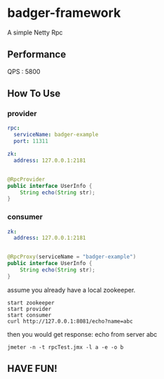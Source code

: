 # badger-framework

A simple Netty Rpc
## Performance
 QPS : 5800

## How To Use

### provider

```yaml
rpc:
  serviceName: badger-example
  port: 11311

zk:
  address: 127.0.0.1:2181
```

```java

@RpcProvider
public interface UserInfo {
    String echo(String str);
}

```

### consumer

```yaml
zk:
  address: 127.0.0.1:2181
```

```java

@RpcProxy(serviceName = "badger-example")
public interface UserInfo {
    String echo(String str);
}

```

assume you already have a local zookeeper.

```shell
start zookeeper
start provider 
start consumer 
curl http://127.0.0.1:8081/echo?name=abc
```

then you would get response:
echo from server abc

```jmx
jmeter -n -t rpcTest.jmx -l a -e -o b
```
## HAVE FUN!